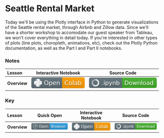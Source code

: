 # Seattle Rental Market

Today we'll be using the Plotly interface in Python to generate visualizations of the Seattle rental market, through Airbnb and Zillow data. Since we'll have a shorter workshop to accomodate our guest speaker from Tableau, we won't cover everything in detail today. If you're interested in other types of plots (line plots, choropleth, animations, etc), check out the Plotly Python documentation, as well as the Part I and Part II notebooks.

### Notes 

| Lesson | Interactive Notebook | Source Code  |
| :-----| :-----------: | :------------: |
| **Overview**  | [![Link](../../tools/buttons/open-colab.svg)](https://colab.research.google.com/github/ishaandey/node/blob/master/week-4/workshop/viz_notes.ipynb) | [![Link](../../tools/buttons/download-ipynb.svg)](https://files.node.ishaandey.com/week-4/workshop/viz_notes.ipynb) |

### Key

| Lesson | Quick Open | Interactive Notebook | Source Code  |
| :-----| :-----------: | :----: | :------------: |
| **Overview** | [![Link](../../tools/buttons/open-browser.svg)](https://files.node.ishaandey.com/week-4/workshop/viz_key.html) | [![Link](../../tools/buttons/open-colab.svg)](https://colab.research.google.com/github/ishaandey/node/blob/master/week-4/workshop/viz_key.ipynb) | [![Link](../../tools/buttons/download-ipynb.svg)](https://files.node.ishaandey.com/week-4/workshop/viz_key.ipynb) |